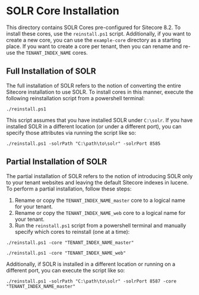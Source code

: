 # SOLR Core Installation

This directory contains SOLR Cores pre-configured for Sitecore 8.2. To install these cores, use the `reinstall.ps1` script.  Additionally, if you want to create a new core, you can use the `example-core` directory as a starting place.  If you want to create a core per tenant, then you can rename and re-use the `TENANT_INDEX_NAME` cores.

## Full Installation of SOLR
The full installation of SOLR refers to the notion of converting the entire Sitecore installation to use SOLR.  To install cores in this manner, execute the following reinstallation script from a powershell terminal:

`./reinstall.ps1`

This script assumes that you have installed SOLR under `C:\solr`.  If you have installed SOLR in a different location (or under a different port), you can specify those attributes via running the script like so:

`./reinstall.ps1 -solrPath "C:\path\to\solr" -solrPort 8585`

## Partial Installation of SOLR
The partial installation of SOLR refers to the notion of introducing SOLR only to your tenant websites and leaving the default Sitecore indexes in lucene.  To perform a partial installation, follow these steps:

1. Rename or copy the `TENANT_INDEX_NAME_master` core to a logical name for your tenant.
2. Rename or copy the `TENANT_INDEX_NAME_web` core to a logical name for your tenant.
3. Run the `reinstall.ps1` script from a powershell terminal and manually specify which cores to reinstall (one at a time):

`./reinstall.ps1 -core "TENANT_INDEX_NAME_master"`

`./reinstall.ps1 -core "TENANT_INDEX_NAME_web"`

Additionally, if SOLR is installed in a different location or running on a different port, you can execute the script like so:

`./reinstall.ps1 -solrPath "C:\path\to\solr" -solrPort 8587 -core "TENANT_INDEX_NAME_master"`

